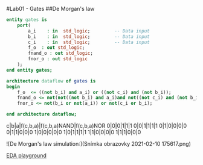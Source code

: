 #Lab01 - Gates
##De Morgan's law

```vhdl
entity gates is
    port(
        a_i    : in  std_logic;         -- Data input
        b_i    : in  std_logic;         -- Data input
        c_i    : in  std_logic;         -- Data input
        f_o  : out std_logic;         
        fnand_o : out std_logic;         
        fnor_o : out std_logic          
    );
end entity gates;

architecture dataflow of gates is
begin
    f_o  <= ((not b_i) and a_i) or ((not c_i) and (not b_i));
    fnand_o <= not(not((not b_i) and a_i)and not((not c_i) and (not b_i)));
    fnor_o <= not(b_i or not(a_i)) or not(c_i or b_i);

end architecture dataflow;

```

c|b|a|f(c,b,a)|f(c,b,a)NAND|f(c,b,a)NOR
0|0|0|1|1|1
0|0|1|1|1|1
0|1|0|0|0|0
0|1|1|0|0|0
1|0|0|0|0|0
1|0|1|1|1|1
1|1|0|0|0|0
1|1|1|0|0|0

![De Morgan's law simulation:](Snímka obrazovky 2021-02-10 175617.png)

[EDA playground](https://www.edaplayground.com/x/uinF)

